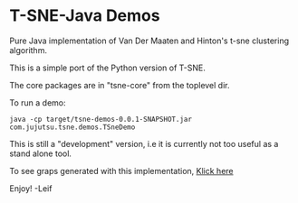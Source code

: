 T-SNE-Java Demos
================


Pure Java implementation of Van Der Maaten and Hinton's t-sne clustering algorithm.

This is a simple port of the Python version of T-SNE.

The core packages are in "tsne-core" from the toplevel dir. 
	
To run a demo:

	java -cp target/tsne-demos-0.0.1-SNAPSHOT.jar com.jujutsu.tsne.demos.TSneDemo


This is still a "development" version, i.e it is currently not too useful as a stand alone tool.

To see graps generated with this implementation, [Klick here](http://lejon.github.io/TSneJava/)

Enjoy!
-Leif
  